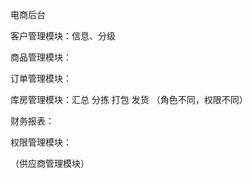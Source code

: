 电商后台



客户管理模块：信息、分级

商品管理模块：

订单管理模块：

库房管理模块：汇总 分拣 打包 发货  （角色不同，权限不同）

财务报表：

权限管理模块：

（供应商管理模块）

